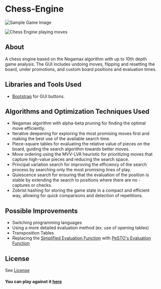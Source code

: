 # Chess-Engine

![Sample Game Image](https://user-images.githubusercontent.com/78674944/209627773-6a2f4a19-2230-494c-8e25-6377d3531de1.png)


![Chess Engine playing moves](https://user-images.githubusercontent.com/78674944/212571533-b32af74b-257d-47ce-9990-2a9a81a03e23.gif)

## About

A chess engine based on the Negamax algorithm with up to 10th depth game analysis. 
The GUI includes undoing moves, flipping and resetting the board, under promotions, and custom board positions and evaluation times.

## Libraries and Tools Used
- [Bootstrap](https://getbootstrap.com/) for GUI buttons. 

## Algorithms and Optimization Techniques Used
- Negamax algorithm with alpha-beta pruning for finding the optimal move efficiently.
- Iterative deepening for exploring the most promising moves first and making the best use of the available search time.
- Piece-square tables for evaluating the relative value of pieces on the board, guiding the search algorithm towards better moves.
- Move ordering using the MVV-LVA heuristic for prioritizing moves that capture high-value pieces and reducing the search space.
- Principal variation search for improving the efficiency of the search process by searching only the most promising lines of play.
- Quiescence search for ensuring that the evaluation of the position is stable by extending the search to positions where there are no - captures or checks.
- Zobrist hashing for storing the game state in a compact and efficient way, allowing for quick comparisons and detection of repetitions.

## Possible Improvements
- Switching programming languages
- Using a more detailed evaluation method (ex. use of opening tables)
- Transposition Tables
- Replacing the [Simplified Evaluation Function](https://www.chessprogramming.org/Simplified_Evaluation_Function) with [PeSTO's Evaluation Function](https://www.chessprogramming.org/PeSTO%27s_Evaluation_Function)

## License
See [License](https://github.com/JaehyeongPark06/Chess-Engine/blob/main/LICENSE)

#### You can play against it [here](https://jaehyeong-chess-engine.netlify.app/)


